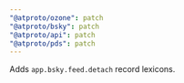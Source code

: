 ```yaml
---
"@atproto/ozone": patch
"@atproto/bsky": patch
"@atproto/api": patch
"@atproto/pds": patch
---
```


Adds `app.bsky.feed.detach` record lexicons.
